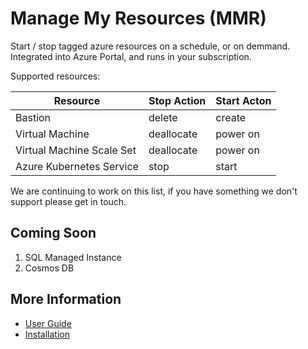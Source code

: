 # Manage My Resources (MMR)

Start / stop tagged azure resources on a schedule, or on demmand. Integrated into Azure Portal, and runs in your subscription.

Supported resources:

| Resource                  | Stop Action | Start Acton |
| ------------------------- | ----------- | ----------- |
| Bastion                   | delete      | create      |
| Virtual Machine           | deallocate  | power on    |
| Virtual Machine Scale Set | deallocate  | power on    |
| Azure Kubernetes Service  | stop        | start       |

We are continuing to work on this list, if you have something we don't support please get in touch.

## Coming Soon

1. SQL Managed Instance
2. Cosmos DB

## More Information

* [User Guide](./UserGuide.html)
* [Installation](./Installation.html)
